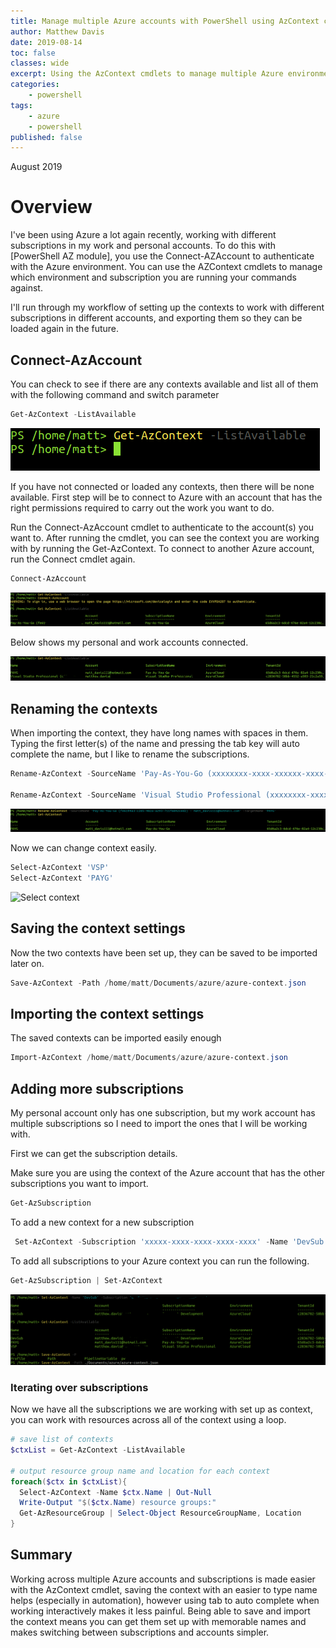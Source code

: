 ```yaml
---
title: Manage multiple Azure accounts with PowerShell using AzContext cmdlets
author: Matthew Davis
date: 2019-08-14
toc: false
classes: wide
excerpt: Using the AzContext cmdlets to manage multiple Azure environments and subscriptions
categories:
    - powershell
tags:
    - azure
    - powershell
published: false
---
```

August 2019

# Overview

I've been using Azure a lot again recently, working with different subscriptions in my work and personal accounts. To do this with [PowerShell AZ module], you use the Connect-AZAccount to authenticate with the Azure environment. You can use the AZContext cmdlets to manage which environment and subscription you are running your commands against.

I'll run through my workflow of setting up the contexts to work with different subscriptions in different accounts, and exporting them so they can be loaded again in the future.

## Connect-AzAccount

You can check to see if there are any contexts available and list all of them with the following command and switch parameter

```powershell
Get-AzContext -ListAvailable
```

![PowerShell no contexts available](/images/ps-azcontext/no-ctx.png)

If you have not connected or loaded any contexts, then there will be none available. First step will be to connect to Azure with an account that has the right permissions required to carry out the work you want to do.

Run the Connect-AzAccount cmdlet to authenticate to the account(s) you want to. After running the cmdlet, you can see the context you are working with by running the Get-AzContext. To connect to another Azure account, run the Connect cmdlet again.

```powershell
Connect-AzAccount
```

![adding an account](/images/ps-azcontext/add-account.png)

Below shows my personal and work accounts connected.

![PowerShell no contexts available](/images/ps-azcontext/get-accounts.png)


## Renaming the contexts

When importing the context, they have long names with spaces in them. Typing the first letter(s) of the name and pressing the tab key will auto complete the name, but I like to rename the subscriptions.

```powershell
Rename-AzContext -SourceName 'Pay-As-You-Go (xxxxxxxx-xxxx-xxxxxx-xxxx-xxxxxxxxxx) xxx.xxx@xxx' -TargetName 'PAYG'

Rename-AzContext -SourceName 'Visual Studio Professional (xxxxxxxx-xxxx-xxxxxx-xxxx-xxxxxxxxxx) xxx.xxx@xxx' -TargetName 'VSP'
```

![Renaming contexts](/images/ps-azcontext/rename.png)

Now we can change context easily.

```powershell
Select-AzContext 'VSP'
Select-AzContext 'PAYG'
```

![Select context](/images/ps-azcontext/select-context.png)

## Saving the context settings

Now the two contexts have been set up, they can be saved to be imported later on.

```powershell
Save-AzContext -Path /home/matt/Documents/azure/azure-context.json
```

## Importing the context settings

The saved contexts can be imported easily enough

```powershell
Import-AzContext /home/matt/Documents/azure/azure-context.json
```

## Adding more subscriptions

My personal account only has one subscription, but my work account has multiple subscriptions so I need to import the ones that I will be working with.

First we can get the subscription details.

Make sure you are using the context of the Azure account that has the other subscriptions you want to import.

```powershell
Get-AzSubscription
```

To add a new context for a new subscription

```powershell
 Set-AzContext -Subscription 'xxxxx-xxxx-xxxx-xxxx-xxxx' -Name 'DevSub'
```

To add all subscriptions to your Azure context you can run the following.

```powershell
Get-AzSubscription | Set-AzContext
```

![PowerShell no contexts available](/images/ps-azcontext/add-another-context.png)

### Iterating over subscriptions

Now we have all the subscriptions we are working with set up as context, you can work with resources across all of the context using a loop.

```powershell
# save list of contexts
$ctxList = Get-AzContext -ListAvailable

# output resource group name and location for each context
foreach($ctx in $ctxList){
  Select-AzContext -Name $ctx.Name | Out-Null
  Write-Output "$($ctx.Name) resource groups:"
  Get-AzResourceGroup | Select-Object ResourceGroupName, Location
}

```

## Summary

Working across multiple Azure accounts and subscriptions is made easier with the AzContext cmdlet, saving the context with an easier to type name helps (especially in automation), however using tab to auto complete when working interactively makes it less painful. Being able to save and import the context means you can get them set up with memorable names and makes switching between subscriptions and accounts simpler.

[PowerShell Azure module]: https://docs.microsoft.com/en-us/powershell/azure/new-azureps-module-az?view=azps-2.5.0

